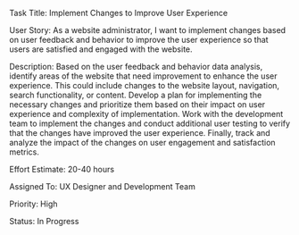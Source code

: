 Task Title: Implement Changes to Improve User Experience

User Story: As a website administrator, I want to implement changes based on user feedback and behavior to improve the user experience so that users are satisfied and engaged with the website.

Description: Based on the user feedback and behavior data analysis, identify areas of the website that need improvement to enhance the user experience. This could include changes to the website layout, navigation, search functionality, or content. Develop a plan for implementing the necessary changes and prioritize them based on their impact on user experience and complexity of implementation. Work with the development team to implement the changes and conduct additional user testing to verify that the changes have improved the user experience. Finally, track and analyze the impact of the changes on user engagement and satisfaction metrics.

Effort Estimate: 20-40 hours

Assigned To: UX Designer and Development Team

Priority: High

Status: In Progress
